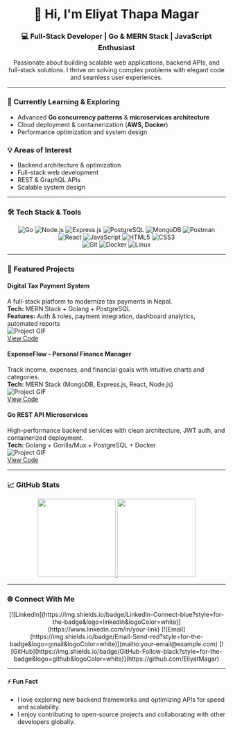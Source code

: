<div align="center">
  <h1>👋 Hi, I'm Eliyat Thapa Magar</h1>
  <h3>💻 Full-Stack Developer | Go & MERN Stack | JavaScript Enthusiast</h3>
  <p>
    Passionate about building scalable web applications, backend APIs, and full-stack solutions. I thrive on solving complex problems with elegant code and seamless user experiences.
  </p>
</div>

---

### 🌱 Currently Learning & Exploring
- Advanced **Go concurrency patterns** & **microservices architecture**  
- Cloud deployment & containerization (**AWS, Docker**)  
- Performance optimization and system design  

### 💡 Areas of Interest
- Backend architecture & optimization  
- Full-stack web development  
- REST & GraphQL APIs  
- Scalable system design  

---

### 🛠️ Tech Stack & Tools

<div align="center">
  <!-- Backend & Databases -->
  <img alt="Go" src="https://img.shields.io/badge/Go-00ADD8?style=for-the-badge&logo=go&logoColor=white"/>
  <img alt="Node.js" src="https://img.shields.io/badge/Node.js-339933?style=for-the-badge&logo=nodedotjs&logoColor=white"/>
  <img alt="Express.js" src="https://img.shields.io/badge/Express.js-000000?style=for-the-badge&logo=express&logoColor=white"/>
  <img alt="PostgreSQL" src="https://img.shields.io/badge/PostgreSQL-316192?style=for-the-badge&logo=postgresql&logoColor=white"/>
  <img alt="MongoDB" src="https://img.shields.io/badge/MongoDB-47A248?style=for-the-badge&logo=mongodb&logoColor=white"/>
  <img alt="Postman" src="https://img.shields.io/badge/Postman-FF6C37?style=for-the-badge&logo=postman&logoColor=white"/>
  <br/>
  <!-- Frontend -->
  <img alt="React" src="https://img.shields.io/badge/React-61DAFB?style=for-the-badge&logo=react&logoColor=black"/>
  <img alt="JavaScript" src="https://img.shields.io/badge/JavaScript-F7DF1E?style=for-the-badge&logo=javascript&logoColor=black"/>
  <img alt="HTML5" src="https://img.shields.io/badge/HTML5-E34F26?style=for-the-badge&logo=html5&logoColor=white"/>
  <img alt="CSS3" src="https://img.shields.io/badge/CSS3-1572B6?style=for-the-badge&logo=css3&logoColor=white"/>
  <br/>
  <!-- Tools -->
  <img alt="Git" src="https://img.shields.io/badge/Git-F05032?style=for-the-badge&logo=git&logoColor=white"/>
  <img alt="Docker" src="https://img.shields.io/badge/Docker-2496ED?style=for-the-badge&logo=docker&logoColor=white"/>
  <img alt="Linux" src="https://img.shields.io/badge/Linux-FCC624?style=for-the-badge&logo=linux&logoColor=black"/>
</div>

---

### 🚀 Featured Projects

#### **Digital Tax Payment System**  
A full-stack platform to modernize tax payments in Nepal.  
**Tech:** MERN Stack + Golang + PostgreSQL  
**Features:** Auth & roles, payment integration, dashboard analytics, automated reports  
![Project GIF](https://via.placeholder.com/600x250?text=Project+GIF)  
[View Code](#)  

#### **ExpenseFlow - Personal Finance Manager**  
Track income, expenses, and financial goals with intuitive charts and categories.  
**Tech:** MERN Stack (MongoDB, Express.js, React, Node.js)  
![Project GIF](https://via.placeholder.com/600x250?text=Project+GIF)  
[View Code](https://github.com/bisheshg/Personal_Expense_Management.git)  

#### **Go REST API Microservices**  
High-performance backend services with clean architecture, JWT auth, and containerized deployment.  
**Tech:** Golang + Gorilla/Mux + PostgreSQL + Docker  
![Project GIF](https://via.placeholder.com/600x250?text=Project+GIF)  
[View Code](#)  

---

### 📈 GitHub Stats
<div align="center">
  <a href="https://github.com/EliyatMagar">
    <img height="180em" src="https://github-readme-stats.vercel.app/api?username=EliyatMagar&show_icons=true&theme=radical&hide_border=true&count_private=true" />
    <img height="180em" src="https://github-readme-stats.vercel.app/api/top-langs/?username=EliyatMagar&layout=compact&theme=radical&hide_border=true&langs_count=8" />
  </a>
</div>

---

### 🌐 Connect With Me
<div align="center">
  [![LinkedIn](https://img.shields.io/badge/LinkedIn-Connect-blue?style=for-the-badge&logo=linkedin&logoColor=white)](https://www.linkedin.com/in/your-link)
  [![Email](https://img.shields.io/badge/Email-Send-red?style=for-the-badge&logo=gmail&logoColor=white)](mailto:your-email@example.com)
  [![GitHub](https://img.shields.io/badge/GitHub-Follow-black?style=for-the-badge&logo=github&logoColor=white)](https://github.com/EliyatMagar)
</div>

---

#### ⚡ Fun Fact
- I love exploring new backend frameworks and optimizing APIs for speed and scalability.  
- I enjoy contributing to open-source projects and collaborating with other developers globally.

